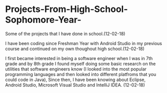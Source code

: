 # Projects-From-High-School-Sophomore-Year-
Some of the projects that I have done in school.(12-02-18)

I have been coding since Freshman Year with Android Studio in my previous course and continued on my own thoughout high school.(12-02-18)

I first became interested in being a software engineer when I was in 7th grade and by 8th grade I found myself 
doing some basic research on the utilities that software engineers know (I looked into the most popular programming languages and then looked into different platfroms that you could code in Java), Since then, I have been knowing about Eclipse, Android Studio, Microsoft Visual Studio and IntelliJ IDEA. (12-02-18)

